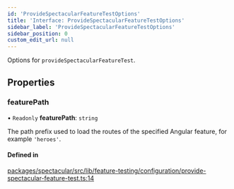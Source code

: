 ```yaml
---
id: 'ProvideSpectacularFeatureTestOptions'
title: 'Interface: ProvideSpectacularFeatureTestOptions'
sidebar_label: 'ProvideSpectacularFeatureTestOptions'
sidebar_position: 0
custom_edit_url: null
---
```


Options for `provideSpectacularFeatureTest`.

## Properties

### featurePath

• `Readonly` **featurePath**: `string`

The path prefix used to load the routes of the specified Angular feature, for
example `'heroes'`.

#### Defined in

[packages/spectacular/src/lib/feature-testing/configuration/provide-spectacular-feature-test.ts:14](https://github.com/ngworker/ngworker/blob/cbd80c2/packages/spectacular/src/lib/feature-testing/configuration/provide-spectacular-feature-test.ts#L14)
